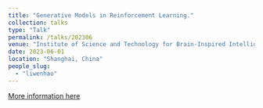 ```yaml
---
title: "Generative Models in Reinforcement Learning."
collection: talks
type: "Talk"
permalink: /talks/202306
venue: "Institute of Science and Technology for Brain-Inspired Intelligence, Fudan University"
date: 2023-06-01
location: "Shanghai, China"
people_slug:
  - "liwenhao"
---
```


[More information here](http://exampleurl.com)